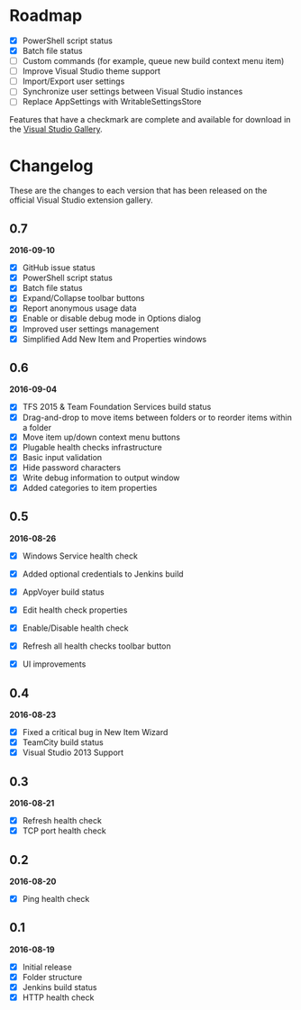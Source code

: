# Roadmap

- [x] PowerShell script status
- [x] Batch file status
- [ ] Custom commands (for example, queue new build context menu item)
- [ ] Improve Visual Studio theme support
- [ ] Import/Export user settings
- [ ] Synchronize user settings between Visual Studio instances
- [ ] Replace AppSettings with WritableSettingsStore

Features that have a checkmark are complete and available for
download in the
[Visual Studio Gallery](https://visualstudiogallery.msdn.microsoft.com/d2262fef-aeca-45dd-9c8c-87c290ee4eb0).

# Changelog

These are the changes to each version that has been released
on the official Visual Studio extension gallery.

## 0.7

**2016-09-10**

- [x] GitHub issue status
- [x] PowerShell script status
- [x] Batch file status
- [x] Expand/Collapse toolbar buttons
- [x] Report anonymous usage data
- [x] Enable or disable debug mode in Options dialog
- [x] Improved user settings management
- [x] Simplified Add New Item and Properties windows

## 0.6

**2016-09-04**

- [x] TFS 2015 & Team Foundation Services build status
- [x] Drag-and-drop to move items between folders or to reorder items within a folder
- [x] Move item up/down context menu buttons
- [x] Plugable health checks infrastructure
- [x] Basic input validation
- [x] Hide password characters
- [x] Write debug information to output window
- [x] Added categories to item properties

## 0.5

**2016-08-26**

- [x] Windows Service health check
- [x] Added optional credentials to Jenkins build
- [x] AppVoyer build status
- [x] Edit health check properties
- [x] Enable/Disable health check
- [x] Refresh all health checks toolbar button
- [x] UI improvements


## 0.4

**2016-08-23**

- [x] Fixed a critical bug in New Item Wizard
- [x] TeamCity build status
- [x] Visual Studio 2013 Support

## 0.3

**2016-08-21**

- [x] Refresh health check
- [x] TCP port health check

## 0.2

**2016-08-20**

- [x] Ping health check

## 0.1

**2016-08-19**

- [x] Initial release
- [x] Folder structure
- [x] Jenkins build status
- [x] HTTP health check

